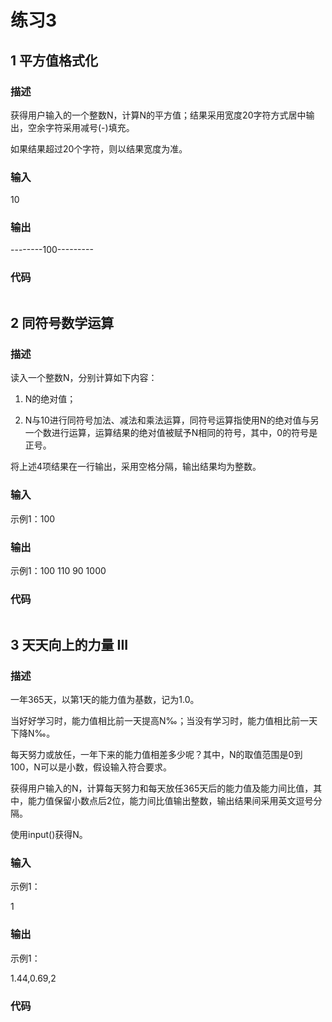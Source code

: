 # 练习3

## 1 平方值格式化

### 描述

获得用户输入的一个整数N，计算N的平方值；结果采用宽度20字符方式居中输出，空余字符采用减号(-)填充。

如果结果超过20个字符，则以结果宽度为准。

### 输入

10

### 输出

--------100---------

### 代码

```python


```

## 2 同符号数学运算

### 描述

读入一个整数N，分别计算如下内容：

1. N的绝对值；

2. N与10进行同符号加法、减法和乘法运算，同符号运算指使用N的绝对值与另一个数进行运算，运算结果的绝对值被赋予N相同的符号，其中，0的符号是正号。

将上述4项结果在一行输出，采用空格分隔，输出结果均为整数。

### 输入

示例1：100

### 输出

示例1：100 110 90 1000

### 代码

```python

```

## 3 天天向上的力量 III

### 描述

一年365天，以第1天的能力值为基数，记为1.0。

当好好学习时，能力值相比前一天提高N‰；当没有学习时，能力值相比前一天下降N‰。

每天努力或放任，一年下来的能力值相差多少呢？其中，N的取值范围是0到100，N可以是小数，假设输入符合要求。

获得用户输入的N，计算每天努力和每天放任365天后的能力值及能力间比值，其中，能力值保留小数点后2位，能力间比值输出整数，输出结果间采用英文逗号分隔。

使用input()获得N。

### 输入

示例1：

1

### 输出

示例1：

1.44,0.69,2 

### 代码

```python

```


